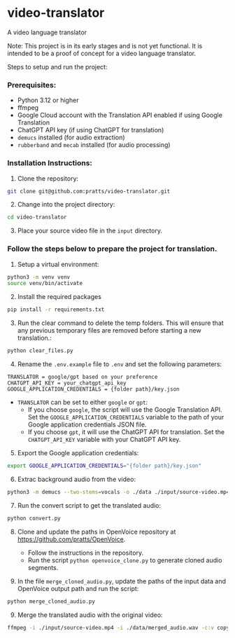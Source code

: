 # video-translator
A video language translator

Note: This project is in its early stages and is not yet functional. It is intended to be a proof of concept for a video language translator.

Steps to setup and run the project:
### Prerequisites: ###
- Python 3.12 or higher
- ffmpeg
- Google Cloud account with the Translation API enabled if using Google Translation
- ChatGPT API key (if using ChatGPT for translation)
- `demucs` installed (for audio extraction)
- `rubberband` and `mecab` installed (for audio processing)

### Installation Instructions: ###
1. Clone the repository:
```bash
git clone git@github.com:pratts/video-translator.git
```

2. Change into the project directory:
```bash
cd video-translator
```

3. Place your source video file in the `input` directory.

### Follow the steps below to prepare the project for translation. ###
1. Setup a virtual environment:
```bash
python3 -m venv venv
source venv/bin/activate
```

2. Install the required packages
```bash
pip install -r requirements.txt
```

3. Run the clear command to delete the temp folders. This will ensure that any previous temporary files are removed before starting a new translation.:
```bash
python clear_files.py
```

4.  Rename the `.env.example` file to `.env` and set the following parameters:
```
TRANSLATOR = google/gpt based on your preference
CHATGPT_API_KEY = your_chatgpt_api_key
GOOGLE_APPLICATION_CREDENTIALS = {folder path}/key.json
```
- `TRANSLATOR` can be set to either `google` or `gpt`:
   - If you choose `google`, the script will use the Google Translation API. Set the `GOOGLE_APPLICATION_CREDENTIALS` variable to the path of your Google application credentials JSON file.
   - If you choose `gpt`, it will use the ChatGPT API for translation. Set the `CHATGPT_API_KEY` variable with your ChatGPT API key.

5. Export the Google application credentials:
```bash
export GOOGLE_APPLICATION_CREDENTIALS="{folder path}/key.json"
```

6. Extrac background audio from the video:
```bash
python3 -m demucs --two-stems=vocals -o ./data ./input/source-video.mp4
```

7. Run the convert script to get the translated audio:
```bash
python convert.py
```

8. Clone and update the paths in OpenVoice repository at https://github.com/pratts/OpenVoice.
   - Follow the instructions in the repository.
   - Run the script `python openvoice_clone.py` to generate cloned audio segments.

9. In the file `merge_cloned_audio.py`, update the paths of the input data and OpenVoice output path and run the script:
```bash
python merge_cloned_audio.py
```

9. Merge the translated audio with the original video:
```bash
ffmpeg -i ./input/source-video.mp4 -i ./data/merged_audio.wav -c:v copy -map 0:v:0 -map 1:a:0 -shortest ./output/output-video.mp4
```

